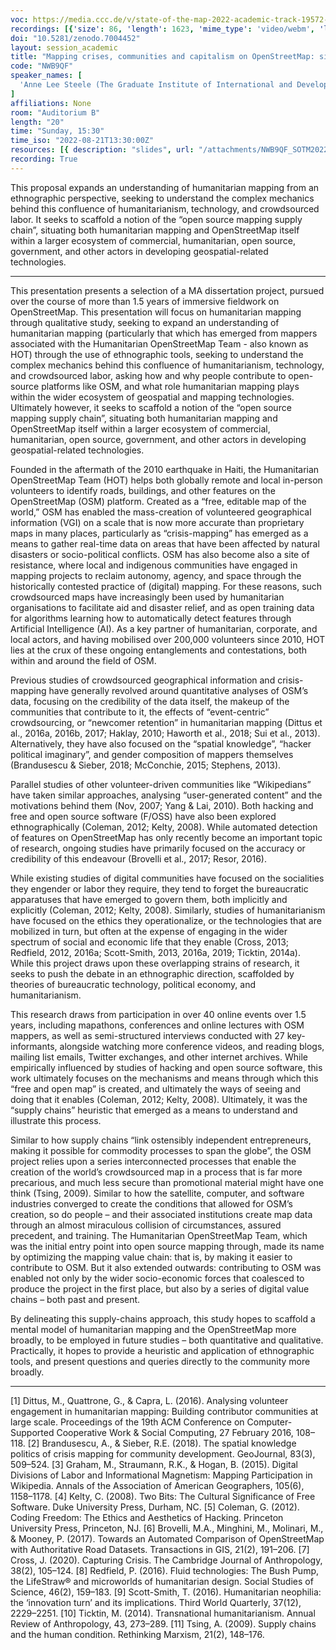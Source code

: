 ```yaml
---
voc: https://media.ccc.de/v/state-of-the-map-2022-academic-track-19572-mapping-crises-communities-and-capitalism-on-openstreetmap-situating-humanitarian-mapping-in-the-open-source-mapping-supply-chain
recordings: [{'size': 86, 'length': 1623, 'mime_type': 'video/webm', 'language': 'eng', 'filename': 'sotm2022-19572-eng-Mapping_crises_communities_and_capitalism_on_OpenStreetMap_situating_humanitarian_mapping_in_the_open_source_mapping_supply_chain_webm-hd.webm', 'state': 'new', 'folder': 'webm-hd', 'high_quality': True, 'width': 1920, 'height': 1080, 'updated_at': '2022-09-19T16:20:06.657+02:00', 'recording_url': 'https://cdn.media.ccc.de/events/sotm/2022/webm-hd/sotm2022-19572-eng-Mapping_crises_communities_and_capitalism_on_OpenStreetMap_situating_humanitarian_mapping_in_the_open_source_mapping_supply_chain_webm-hd.webm', 'url': 'https://api.media.ccc.de/public/recordings/61867', 'event_url': 'https://api.media.ccc.de/public/events/1e03a43d-5a75-50f7-b4db-3d4ca0d34a91', 'conference_url': 'https://api.media.ccc.de/public/conferences/sotm2022'}, {'size': 45, 'length': 1623, 'mime_type': 'video/webm', 'language': 'eng', 'filename': 'sotm2022-19572-eng-Mapping_crises_communities_and_capitalism_on_OpenStreetMap_situating_humanitarian_mapping_in_the_open_source_mapping_supply_chain_webm-sd.webm', 'state': 'new', 'folder': 'webm-sd', 'high_quality': False, 'width': 720, 'height': 576, 'updated_at': '2022-09-19T15:53:16.547+02:00', 'recording_url': 'https://cdn.media.ccc.de/events/sotm/2022/webm-sd/sotm2022-19572-eng-Mapping_crises_communities_and_capitalism_on_OpenStreetMap_situating_humanitarian_mapping_in_the_open_source_mapping_supply_chain_webm-sd.webm', 'url': 'https://api.media.ccc.de/public/recordings/61863', 'event_url': 'https://api.media.ccc.de/public/events/1e03a43d-5a75-50f7-b4db-3d4ca0d34a91', 'conference_url': 'https://api.media.ccc.de/public/conferences/sotm2022'}, {'size': 24, 'length': 1623, 'mime_type': 'audio/mpeg', 'language': 'eng', 'filename': 'sotm2022-19572-eng-Mapping_crises_communities_and_capitalism_on_OpenStreetMap_situating_humanitarian_mapping_in_the_open_source_mapping_supply_chain_mp3.mp3', 'state': 'new', 'folder': 'mp3', 'high_quality': False, 'width': 0, 'height': 0, 'updated_at': '2022-09-19T15:44:04.005+02:00', 'recording_url': 'https://cdn.media.ccc.de/events/sotm/2022/mp3/sotm2022-19572-eng-Mapping_crises_communities_and_capitalism_on_OpenStreetMap_situating_humanitarian_mapping_in_the_open_source_mapping_supply_chain_mp3.mp3', 'url': 'https://api.media.ccc.de/public/recordings/61861', 'event_url': 'https://api.media.ccc.de/public/events/1e03a43d-5a75-50f7-b4db-3d4ca0d34a91', 'conference_url': 'https://api.media.ccc.de/public/conferences/sotm2022'}, {'size': 32, 'length': 1623, 'mime_type': 'video/mp4', 'language': 'eng', 'filename': 'sotm2022-19572-eng-Mapping_crises_communities_and_capitalism_on_OpenStreetMap_situating_humanitarian_mapping_in_the_open_source_mapping_supply_chain_sd.mp4', 'state': 'new', 'folder': 'h264-sd', 'high_quality': False, 'width': 720, 'height': 576, 'updated_at': '2022-09-19T15:37:55.697+02:00', 'recording_url': 'https://cdn.media.ccc.de/events/sotm/2022/h264-sd/sotm2022-19572-eng-Mapping_crises_communities_and_capitalism_on_OpenStreetMap_situating_humanitarian_mapping_in_the_open_source_mapping_supply_chain_sd.mp4', 'url': 'https://api.media.ccc.de/public/recordings/61859', 'event_url': 'https://api.media.ccc.de/public/events/1e03a43d-5a75-50f7-b4db-3d4ca0d34a91', 'conference_url': 'https://api.media.ccc.de/public/conferences/sotm2022'}, {'size': 51, 'length': 1623, 'mime_type': 'video/mp4', 'language': 'eng', 'filename': 'sotm2022-19572-eng-Mapping_crises_communities_and_capitalism_on_OpenStreetMap_situating_humanitarian_mapping_in_the_open_source_mapping_supply_chain_hd.mp4', 'state': 'new', 'folder': 'h264-hd', 'high_quality': True, 'width': 1920, 'height': 1080, 'updated_at': '2022-09-19T15:16:52.967+02:00', 'recording_url': 'https://cdn.media.ccc.de/events/sotm/2022/h264-hd/sotm2022-19572-eng-Mapping_crises_communities_and_capitalism_on_OpenStreetMap_situating_humanitarian_mapping_in_the_open_source_mapping_supply_chain_hd.mp4', 'url': 'https://api.media.ccc.de/public/recordings/61850', 'event_url': 'https://api.media.ccc.de/public/events/1e03a43d-5a75-50f7-b4db-3d4ca0d34a91', 'conference_url': 'https://api.media.ccc.de/public/conferences/sotm2022'}]
doi: "10.5281/zenodo.7004452"
layout: session_academic
title: "Mapping crises, communities and capitalism on OpenStreetMap: situating humanitarian mapping in the (open source) mapping supply chain"
code: "NWB9QF"
speaker_names: [
  'Anne Lee Steele (The Graduate Institute of International and Development Studies)'
]
affiliations: None
room: "Auditorium B"
length: "20"
time: "Sunday, 15:30"
time_iso: "2022-08-21T13:30:00Z"
resources: [{ description: "slides", url: "/attachments/NWB9QF_SOTM2022-presentation-_DfoVTcO.pdf" }]
recording: True
---
```


This proposal expands an understanding of humanitarian mapping from an ethnographic perspective, seeking to understand the complex mechanics behind this confluence of humanitarianism, technology, and crowdsourced labor. It seeks to scaffold a notion of the “open source mapping supply chain”, situating both humanitarian mapping and OpenStreetMap itself within a larger ecosystem of commercial, humanitarian, open source, government, and other actors in developing geospatial-related technologies.

<hr>

This presentation presents a selection of a MA dissertation project, pursued over the course of more than 1.5 years of immersive fieldwork on OpenStreetMap. This presentation will focus on humanitarian mapping through qualitative study, seeking to expand an understanding of humanitarian mapping (particularly that which has emerged from mappers associated with the Humanitarian OpenStreetMap Team - also known as HOT) through the use of ethnographic tools, seeking to understand the complex mechanics behind this confluence of humanitarianism, technology, and crowdsourced labor, asking how and why people contribute to open-source platforms like OSM, and what role humanitarian mapping plays within the wider ecosystem of geospatial and mapping technologies. Ultimately however, it seeks to scaffold a notion of the “open source mapping supply chain”, situating both humanitarian mapping and OpenStreetMap itself within a larger ecosystem of commercial, humanitarian, open source, government, and other actors in developing geospatial-related technologies.

Founded in the aftermath of the 2010 earthquake in Haiti, the Humanitarian OpenStreetMap Team (HOT) helps both globally remote and local in-person volunteers to identify roads, buildings, and other features on the OpenStreetMap (OSM) platform. Created as a “free, editable map of the world,” OSM has enabled the mass-creation of volunteered geographical information (VGI) on a scale that is now more accurate than proprietary maps in many places, particularly as “crisis-mapping” has emerged as a means to gather real-time data on areas that have been affected by natural disasters or socio-political conflicts. OSM has also become also a site of resistance, where local and indigenous communities have engaged in mapping projects to reclaim autonomy, agency, and space through the historically contested practice of (digital) mapping. For these reasons, such crowdsourced maps have increasingly been used by humanitarian organisations to facilitate aid and disaster relief, and as open training data for algorithms learning how to automatically detect features through Artificial Intelligence (AI). As a key partner of humanitarian, corporate, and local actors, and having mobilised over 200,000 volunteers since 2010, HOT lies at the crux of these ongoing entanglements and contestations, both within and around the field of OSM. 

Previous studies of crowdsourced geographical information and crisis-mapping have generally revolved around quantitative analyses of OSM’s data, focusing on the credibility of the data itself, the makeup of the communities that contribute to it, the effects of “event-centric” crowdsourcing, or “newcomer retention” in humanitarian mapping (Dittus et al., 2016a, 2016b, 2017; Haklay, 2010; Haworth et al., 2018; Sui et al., 2013). Alternatively, they have also focused on the “spatial knowledge”, “hacker political imaginary”, and gender composition of mappers themselves (Brandusescu &amp; Sieber, 2018; McConchie, 2015; Stephens, 2013).
 
Parallel studies of other volunteer-driven communities like “Wikipedians” have taken similar approaches, analysing “user-generated content” and the motivations behind them (Nov, 2007; Yang &amp; Lai, 2010). Both hacking and free and open source software (F/OSS) have also been explored ethnographically (Coleman, 2012; Kelty, 2008). While automated detection of features on OpenStreetMap has only recently become an important topic of research, ongoing studies have primarily focused on the accuracy or credibility of this endeavour (Brovelli et al., 2017; Resor, 2016).
 
While existing studies of digital communities have focused on the socialities they engender or labor they require, they tend to forget the bureaucratic apparatuses that have emerged to govern them, both implicitly and explicitly (Coleman, 2012; Kelty, 2008). Similarly, studies of humanitarianism have focused on the ethics they operationalize, or the technologies that are mobilized in turn, but often at the expense of engaging in the wider spectrum of social and economic life that they enable (Cross, 2013; Redfield, 2012, 2016a; Scott-Smith, 2013, 2016a, 2019; Ticktin, 2014a). While this project draws upon these overlapping strains of research, it seeks to push the debate in an ethnographic direction, scaffolded by theories of bureaucratic technology, political economy, and humanitarianism.
 
This research draws from participation in over 40 online events over 1.5 years, including mapathons, conferences and online lectures with OSM mappers, as well as semi-structured interviews conducted with 27 key-informants, alongside watching more conference videos, and reading blogs, mailing list emails, Twitter exchanges, and other internet archives. While empirically influenced by studies of hacking and open source software, this work ultimately focuses on the mechanisms and means through which this “free and open map” is created, and ultimately the ways of seeing and doing that it enables (Coleman, 2012; Kelty, 2008). Ultimately, it was the “supply chains” heuristic that emerged as a means to understand and illustrate this process.

Similar to how supply chains “link ostensibly independent entrepreneurs, making it possible for commodity processes to span the globe”, the OSM project relies upon a series interconnected processes that enable the creation of the world’s crowdsourced map in a process that is far more precarious, and much less secure than promotional material might have one think (Tsing, 2009). Similar to how the satellite, computer, and software industries converged to create the conditions that allowed for OSM’s creation, so do people – and their associated institutions create map data through an almost miraculous collision of circumstances, assured precedent, and training. The Humanitarian OpenStreetMap Team, which was the initial entry point into open source mapping through, made its name by optimizing the mapping value chain: that is, by making it easier to contribute to OSM. But it also extended outwards: contributing to OSM was enabled not only by the wider socio-economic forces that coalesced to produce the project in the first place, but also by a series of digital value chains – both past and present.

By delineating this supply-chains approach, this study hopes to scaffold a mental model of humanitarian mapping and the OpenStreetMap more broadly, to be employed in future studies – both quantitative and qualitative. Practically, it hopes to provide a heuristic and application of ethnographic tools, and present questions and queries directly to the community more broadly.

<hr>

[1] Dittus, M., Quattrone, G., &amp; Capra, L. (2016). Analysing volunteer engagement in humanitarian mapping: Building contributor communities at large scale. Proceedings of the 19th ACM Conference on Computer-Supported Cooperative Work &amp; Social Computing, 27 February 2016, 108–118.
[2] Brandusescu, A., &amp; Sieber, R.E. (2018). The spatial knowledge politics of crisis mapping for community development. GeoJournal, 83(3), 509–524.
[3] Graham, M., Straumann, R.K., &amp; Hogan, B. (2015). Digital Divisions of Labor and Informational Magnetism: Mapping Participation in Wikipedia. Annals of the Association of American Geographers, 105(6), 1158–1178.
[4] Kelty, C. (2008). Two Bits: The Cultural Significance of Free Software. Duke University Press, Durham, NC.
[5] Coleman, G. (2012). Coding Freedom: The Ethics and Aesthetics of Hacking. Princeton University Press, Princeton, NJ.
[6] Brovelli, M.A., Minghini, M., Molinari, M., &amp; Mooney, P. (2017). Towards an Automated Comparison of OpenStreetMap with Authoritative Road Datasets. Transactions in GIS, 21(2), 191–206.
[7] Cross, J. (2020). Capturing Crisis. The Cambridge Journal of Anthropology, 38(2), 105–124.
[8] Redfield, P. (2016). Fluid technologies: The Bush Pump, the LifeStraw® and microworlds of humanitarian design. Social Studies of Science, 46(2), 159–183.
[9] Scott-Smith, T. (2016). Humanitarian neophilia: the ‘innovation turn’ and its implications. Third World Quarterly, 37(12), 2229–2251.
[10] Ticktin, M. (2014). Transnational humanitarianism. Annual Review of Anthropology, 43, 273–289.
[11] Tsing, A. (2009). Supply chains and the human condition. Rethinking Marxism, 21(2), 148–176.

